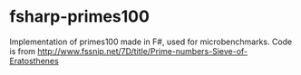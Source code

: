 # fsharp-primes100
Implementation of primes100 made in F#, used for microbenchmarks. Code is from http://www.fssnip.net/7D/title/Prime-numbers-Sieve-of-Eratosthenes
